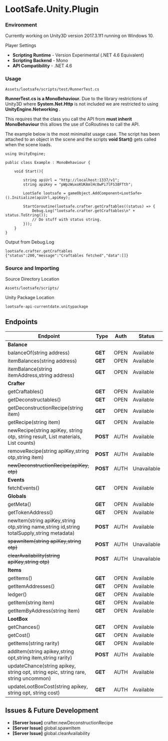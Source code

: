 # LootSafe.Unity.Plugin

### Environment

Currently working on Unity3D version 2017.3.1f1 running on Windows 10.

Player Settings

* **Scripting Runtime** - Version Experimental (.NET 4.6 Equivalent)
* **Scripting Backend** - Mono
* **API Compatibility** - .NET 4.6

### Usage

```
Assets/lootsafe/scripts/test/RunnerTest.cs
```
**RunnerTest.cs is a MonoBehaviour.** Due to the library restrictions of Unity3D where **System.Net.Http** is not included we are restricted to using **UnityEngine.Networking** . 

This requires that the class you call the API from **must inherit MonoBehaviour** this allows the use of CoRoutines to call the API.

The example below is the most minimalist usage case. The script has been attached to an object in the scene and the scripts **void Start()** gets called when the scene loads.

```
using UnityEngine;

public class Example : MonoBehaviour {

	void Start(){
    
        string apiUrl = "http://localhost:1337/v1";
        string apiKey = "pWpzWuxoKUKAmlHc0wPi7lFS38FTth";

        LootSafe lootsafe = gameObject.AddComponent<LootSafe>().Initialize(apiUrl,apiKey);

        StartCoroutine(lootsafe.crafter.getCraftables((status) => {
            Debug.Log("lootsafe.crafter.getCraftables\n" + status.ToString());
            // Do stuff with status string.
        }));
    }
}
```

Output from Debug.Log
```
lootsafe.crafter.getCraftables
{"status":200,"message":"Craftables fetched","data":[]}
```

### Source and Importing

Source Directory Location
```
Assets/lootsafe/scripts/
```

Unity Package Location
```
lootsafe-api-currentdate.unitypackage
```

## Endpoints

 Endpoint  | Type | Auth | Status |
|---|---|---|---|
| **Balance**   |   |   |   |
| balanceOf(string address)  | **GET**  | OPEN  | Available |
| itemBalances(string address)  | **GET**  | OPEN  | Available |
| itemBalance(string itemAddress,string address)  | **GET**  | OPEN   | Available |
| **Crafter**   |   |   |   |
| getCraftables()  | **GET**  | OPEN   | Available |
| getDeconstructables()  | **GET**  | OPEN   | Available |
| getDeconstructionRecipe(string item)  | **GET**  | OPEN   | Available |
| getRecipe(string item) | **GET**  | OPEN   | Available |
| newRecipe(string apiKey, string otp, string result, List<string> materials, List<string> counts)  | **POST**  | AUTH   | Available |
| removeRecipe(string apiKey,string otp,string item)  | **POST**  | AUTH   | Available |
| ~~newDeconstructionRecipe(apiKey, otp)~~ | **POST**  | AUTH   | Unavailable |
| **Events**  |   |   |   |
| fetchEvents()  | **GET**  | OPEN   | Available |
| **Globals**  |   |   |   |
| getMeta()  | **GET**  | OPEN   | Available |
| getTokenAddress()  | **GET**  | OPEN   | Available |
| newItem(string apiKey,string otp,string name,string id,string totalSupply,string metadata) | **POST**  | AUTH   | Available |
| ~~spawnItem(string apiKey,string otp)~~  | **POST**   | AUTH   | Unavailable |
| ~~clearAvailability(string apiKey,string otp)~~  | **POST**   | AUTH   | Unavailable |
| **Items**  |   |   |   |
| getItems()  | **GET**  | OPEN   | Available |
| getItemAddresses()  | **GET**  | OPEN   | Available |
| ledger()  | **GET**  | OPEN   | Available |
| getItem(string item)  | **GET**  | OPEN   | Available |
| getItemByAddress(string item) | **GET**  | OPEN   | Available |
| **LootBox** |   |   |   |
| getChances()  | **GET**  | OPEN   | Available |
| getCost()  | **GET**  | OPEN   | Available |
| getItems(string rarity)  | **GET**  | OPEN   | Available |
| addItem(string apikey,string opt,string item,string rarity)  | **POST**  | AUTH  | Available |
| updateChance(string apikey, string opt, string epic, string rare, string uncommon) | **GET**  | AUTH  | Available |
| updateLootBoxCost(string apikey, string opt, string cost)  | **GET**  | AUTH  | Available |

## Issues & Future Development

* **[Server Issue]** crafter.newDeconstructionRecipe
* **[Server Issue]** global.spawnItem
* **[Server Issue]** global.clearAvailability
